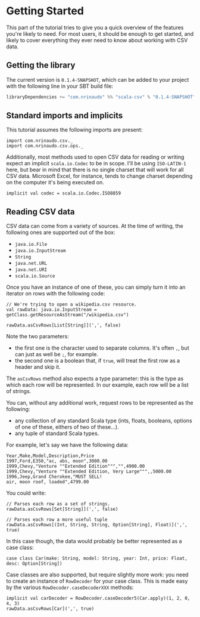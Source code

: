 # Getting Started
This part of the tutorial tries to give you a quick overview of the features you're likely to need. For most users, it
should be enough to get started, and likely to cover everything they ever need to know about working with CSV data.

## Getting the library
The current version is `0.1.4-SNAPSHOT`, which can be added to your project with the following line in your SBT build
file:

```scala
libraryDependencies += "com.nrinaudo" %% "scala-csv" % "0.1.4-SNAPSHOT"
```


## Standard imports and implicits
This tutorial assumes the following imports are present:
```tut:silent
import com.nrinaudo.csv._
import com.nrinaudo.csv.ops._
```

Additionally, most methods used to open CSV data for reading or writing expect an implicit `scala.io.Codec` to be in
scope. I'll be using `ISO-LATIN-1` here, but bear in mind that there is no single charset that will work for all CSV
data. Microsoft Excel, for instance, tends to change charset depending on the computer it's being executed on.

```tut:silent
implicit val codec = scala.io.Codec.ISO8859
```


## Reading CSV data
CSV data can come from a variety of sources. At the time of writing, the following ones are supported out of the box:
* `java.io.File`
* `java.io.InputStream`
* `String`
* `java.net.URL`
* `java.net.URI`
* `scala.io.Source`

Once you have an instance of one of these, you can simply turn it into an iterator on rows with the following code:
```tut:silent
// We're trying to open a wikipedia.csv resource.
val rawData: java.io.InputStream = getClass.getResourceAsStream("/wikipedia.csv")

rawData.asCsvRows[List[String]](',', false)
```
Note the two parameters:
* the first one is the character used to separate columns. It's often `,`, but can just as well be `;`, for example.
* the second one is a boolean that, if `true`, will treat the first row as a header and skip it.

The `asCsvRows` method also expects a type parameter: this is the type as which each row will be represented. In our
example, each row will be a list of strings.

You can, without any additional work, request rows to be represented as the following:
* any collection of any standard Scala type (ints, floats, booleans, options of one of these, eithers of two of these...).
* any tuple of standard Scala types.

For example, let's say we have the following data:
```csv
Year,Make,Model,Description,Price
1997,Ford,E350,"ac, abs, moon",3000.00
1999,Chevy,"Venture ""Extended Edition""","",4900.00
1999,Chevy,"Venture ""Extended Edition, Very Large""",,5000.00
1996,Jeep,Grand Cherokee,"MUST SELL!
air, moon roof, loaded",4799.00
```

You could write:
```tut:silent
// Parses each row as a set of strings.
rawData.asCsvRows[Set[String]](',', false)

// Parses each row a more useful tuple 
rawData.asCsvRows[(Int, String, String, Option[String], Float)](',', true)
```

In this case though, the data would probably be better represented as a case class:
```tut:silent
case class Car(make: String, model: String, year: Int, price: Float, desc: Option[String])
```

Case classes are also supported, but require slightly more work: you need to create an instance of `RowDecoder` for
your case class. This is made easy by the various `RowDecoder.caseDecoderXXX` methods:

```tut:silent
implicit val carDecoder = RowDecoder.caseDecoder5(Car.apply)(1, 2, 0, 4, 3)
rawData.asCsvRows[Car](',', true)
```